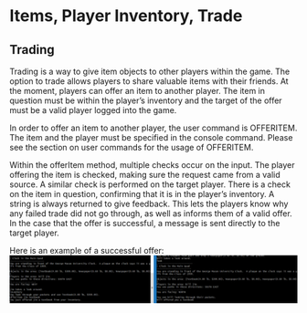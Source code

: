 # Items, Player Inventory, Trade


## Trading
Trading is a way to give item objects to other players within the game. The option to trade allows players to share valuable items with their friends. At the moment, players can offer an item to another player. The item in question must be within the player’s inventory and the target of the offer must be a valid player logged into the game.

In order to offer an item to another player, the user command is OFFERITEM. The item and the player must be specified in the console command. Please see the section on user commands for the usage of OFFERITEM.

Within the offerItem method, multiple checks occur on the input. The player offering the item is checked, making sure the request came from a valid source. A similar check is performed on the target player. There is a check on the item in question, confirming that it is in the player’s inventory. A string is always returned to give feedback. This lets the players know why any failed trade did not go through, as well as informs them of a valid offer. In the case that the offer is successful, a message is sent directly to the target player.

Here is an example of a successful offer:
![Offer Item](OfferItem.png "Offer Item")
